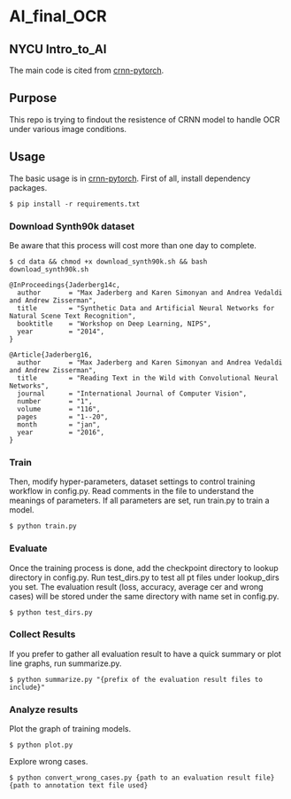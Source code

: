 # AI_final_OCR
## NYCU Intro_to_AI
The main code is cited from [crnn-pytorch](https://github.com/GitYCC/crnn-pytorch).
## Purpose
This repo is trying to findout the resistence of CRNN model to handle OCR under various image conditions.
## Usage
The basic usage is in [crnn-pytorch](https://github.com/GitYCC/crnn-pytorch).
First of all, install dependency packages.
```command
$ pip install -r requirements.txt
```
### Download Synth90k dataset
Be aware that this process will cost more than one day to complete.
```command
$ cd data && chmod +x download_synth90k.sh && bash download_synth90k.sh
```

```
@InProceedings{Jaderberg14c,
  author       = "Max Jaderberg and Karen Simonyan and Andrea Vedaldi and Andrew Zisserman",
  title        = "Synthetic Data and Artificial Neural Networks for Natural Scene Text Recognition",
  booktitle    = "Workshop on Deep Learning, NIPS",
  year         = "2014",
}

@Article{Jaderberg16,
  author       = "Max Jaderberg and Karen Simonyan and Andrea Vedaldi and Andrew Zisserman",
  title        = "Reading Text in the Wild with Convolutional Neural Networks",
  journal      = "International Journal of Computer Vision",
  number       = "1",
  volume       = "116",
  pages        = "1--20",
  month        = "jan",
  year         = "2016",
}
```
### Train
Then, modify hyper-parameters, dataset settings to control training workflow in config.py.
Read comments in the file to understand the meanings of parameters.
If all parameters are set, run train.py to train a model.
```command
$ python train.py
```
### Evaluate
Once the training process is done, add the checkpoint directory to lookup directory in config.py.
Run test_dirs.py to test all pt files under lookup_dirs you set.
The evaluation result (loss, accuracy, average cer and wrong cases) will be stored under the same directory with name set in config.py.
```command
$ python test_dirs.py
```
### Collect Results
If you prefer to gather all evaluation result to have a quick summary or plot line graphs, run summarize.py.
```command
$ python summarize.py "{prefix of the evaluation result files to include}"
```
### Analyze results
Plot the graph of training models.
```command
$ python plot.py 
```
Explore wrong cases.
```command
$ python convert_wrong_cases.py {path to an evaluation result file} {path to annotation text file used}
```

